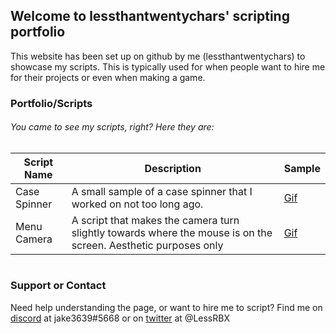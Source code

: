 ## Welcome to lessthantwentychars' scripting portfolio

This website has been set up on github by me (lessthantwentychars) to showcase my scripts. This is typically used for when people want to hire me for their projects or even when making a game.

### Portfolio/Scripts

###### You came to see my scripts, right? Here they are:

Script Name  | Description | Sample
------------ | ----------- | ------
Case Spinner | A small sample of a case spinner that I worked on not too long ago. | [Gif](https://gyazo.com/07bf4f7d094753822f6728990f16fb7b)
Menu Camera | A script that makes the camera turn slightly towards where the mouse is on the screen. Aesthetic purposes only | [Gif](https://gyazo.com/5fcc58bc95d2dec3ede3d1630b2847a3)
#

### Support or Contact

Need help understanding the page, or want to hire me to script? Find me on [discord](https://discordapp.com/) at jake3639#5668 or on [twitter](https://twitter.com) at @LessRBX

